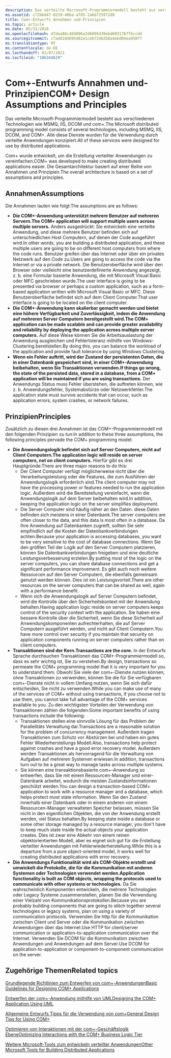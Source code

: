 ```yaml
---
description: Das verteilte Microsoft-Programmiermodell besteht aus verschiedenen Technologien wie MSMQ, IIS, DCOM und com+. Alle diese Dienste wurden für die Verwendung durch verteilte Anwendungen konzipiert.
ms.assetid: c72bbd47-0219-40ba-a7d5-2a6b725972d0
title: Com+-Entwurfs Annahmen und-Prinzipien
ms.topic: article
ms.date: 05/31/2018
ms.openlocfilehash: d7dea86c404896a3d6095d39ebd6031767f6ccdd
ms.sourcegitcommit: c7add10d695482e1ceb72d62b8a4ebd84ea050f7
ms.translationtype: MT
ms.contentlocale: de-DE
ms.lasthandoff: 01/07/2021
ms.locfileid: "106344629"
---
```

# <a name="com-design-assumptions-and-principles"></a><span data-ttu-id="a23ac-104">Com+-Entwurfs Annahmen und-Prinzipien</span><span class="sxs-lookup"><span data-stu-id="a23ac-104">COM+ Design Assumptions and Principles</span></span>

<span data-ttu-id="a23ac-105">Das verteilte Microsoft-Programmiermodell besteht aus verschiedenen Technologien wie MSMQ, IIS, DCOM und com+.</span><span class="sxs-lookup"><span data-stu-id="a23ac-105">The Microsoft distributed programming model consists of several technologies, including MSMQ, IIS, DCOM, and COM+.</span></span> <span data-ttu-id="a23ac-106">Alle diese Dienste wurden für die Verwendung durch verteilte Anwendungen konzipiert.</span><span class="sxs-lookup"><span data-stu-id="a23ac-106">All of these services were designed for use by distributed applications.</span></span>

<span data-ttu-id="a23ac-107">Com+ wurde entwickelt, um die Erstellung verteilter Anwendungen zu vereinfachen.</span><span class="sxs-lookup"><span data-stu-id="a23ac-107">COM+ was developed to make creating distributed applications easier.</span></span> <span data-ttu-id="a23ac-108">Die Gesamtarchitektur basiert auf einer Reihe von Annahmen und Prinzipien.</span><span class="sxs-lookup"><span data-stu-id="a23ac-108">The overall architecture is based on a set of assumptions and principles.</span></span>

## <a name="assumptions"></a><span data-ttu-id="a23ac-109">Annahmen</span><span class="sxs-lookup"><span data-stu-id="a23ac-109">Assumptions</span></span>

<span data-ttu-id="a23ac-110">Die Annahmen lauten wie folgt:</span><span class="sxs-lookup"><span data-stu-id="a23ac-110">The assumptions are as follows:</span></span>

-   <span data-ttu-id="a23ac-111">**Die COM+-Anwendung unterstützt mehrere Benutzer auf mehreren Servern.**</span><span class="sxs-lookup"><span data-stu-id="a23ac-111">**The COM+ application will support multiple users across multiple servers.**</span></span> <span data-ttu-id="a23ac-112">Anders ausgedrückt: Sie entwickeln eine verteilte Anwendung, und diese mehrere Benutzer befinden sich auf unterschiedlichen Host Computern, auf denen der Code ausgeführt wird.</span><span class="sxs-lookup"><span data-stu-id="a23ac-112">In other words, you are building a distributed application, and these multiple users are going to be on different host computers from where the code runs.</span></span> <span data-ttu-id="a23ac-113">Benutzer greifen über das Internet oder über ein privates Netzwerk auf den Code zu.</span><span class="sxs-lookup"><span data-stu-id="a23ac-113">Users are going to access the code via the Internet or via a private network.</span></span> <span data-ttu-id="a23ac-114">Die Benutzeroberfläche wird über den Browser oder vielleicht eine benutzerdefinierte Anwendung angezeigt, z. b. eine Formular basierte Anwendung, die mit Microsoft Visual Basic oder MFC geschrieben wurde.</span><span class="sxs-lookup"><span data-stu-id="a23ac-114">The user interface is going to be presented via browser or perhaps a custom application, such as a form-based application written with Microsoft Visual Basic or MFC.</span></span> <span data-ttu-id="a23ac-115">Diese Benutzeroberfläche befindet sich auf dem Client Computer.</span><span class="sxs-lookup"><span data-stu-id="a23ac-115">That user interface is going to be located on the client computer.</span></span>
-   <span data-ttu-id="a23ac-116">**Die COM+-Anwendung kann skalierbar gemacht werden und bietet eine höhere Verfügbarkeit und Zuverlässigkeit, indem die Anwendung auf mehreren Server Computern bereitgestellt wird.**</span><span class="sxs-lookup"><span data-stu-id="a23ac-116">**The COM+ application can be made scalable and can provide greater availability and reliability by deploying the application across multiple server computers.**</span></span> <span data-ttu-id="a23ac-117">Auf diese Weise können Sie die Arbeitsauslastung der Anwendung ausgleichen und Fehlertoleranz mithilfe von Windows-Clustering bereitstellen.</span><span class="sxs-lookup"><span data-stu-id="a23ac-117">By doing this, you can balance the workload of the application and provide fault tolerance by using Windows Clustering.</span></span>
-   <span data-ttu-id="a23ac-118">**Wenn ein Fehler auftritt, wird der Zustand der persistenten Daten, die in einer Datenbank gespeichert sind, in einer COM+-Anwendung beibehalten, wenn Sie Transaktionen verwenden.**</span><span class="sxs-lookup"><span data-stu-id="a23ac-118">**If things go wrong, the state of the persisted data, stored in a database, from a COM+ application will be maintained if you are using transactions.**</span></span> <span data-ttu-id="a23ac-119">Der Anwendungs Status muss Fehler überstehen, die auftreten können, wie z. b. Anwendungsfehler, Systemabstürze oder Netzwerkfehler.</span><span class="sxs-lookup"><span data-stu-id="a23ac-119">The application state must survive accidents that can occur, such as application errors, system crashes, or network failures.</span></span>

## <a name="principles"></a><span data-ttu-id="a23ac-120">Prinzipien</span><span class="sxs-lookup"><span data-stu-id="a23ac-120">Principles</span></span>

<span data-ttu-id="a23ac-121">Zusätzlich zu diesen drei Annahmen ist das COM+-Programmiermodell mit den folgenden Prinzipien zu tun:</span><span class="sxs-lookup"><span data-stu-id="a23ac-121">In addition to these three assumptions, the following principles pervade the COM+ programming model:</span></span>

-   <span data-ttu-id="a23ac-122">**Die Anwendungslogik befindet sich auf Server Computern, nicht auf Client Computern.**</span><span class="sxs-lookup"><span data-stu-id="a23ac-122">**The application logic will reside on server computers, not on client computers.**</span></span> <span data-ttu-id="a23ac-123">Hierfür gibt es drei Hauptgründe:</span><span class="sxs-lookup"><span data-stu-id="a23ac-123">There are three major reasons to do this:</span></span>
    -   <span data-ttu-id="a23ac-124">Der Client Computer verfügt möglicherweise nicht über die Verarbeitungsleistung oder die Features, die zum Ausführen der Anwendungslogik erforderlich sind.</span><span class="sxs-lookup"><span data-stu-id="a23ac-124">The client computer may not have the processing power or features needed to run the application logic.</span></span> <span data-ttu-id="a23ac-125">Außerdem wird die Bereitstellung vereinfacht, wenn die Anwendungslogik auf dem Server beibehalten wird.</span><span class="sxs-lookup"><span data-stu-id="a23ac-125">In addition, keeping the application logic on the server simplifies deployment.</span></span>
    -   <span data-ttu-id="a23ac-126">Die Server Computer sind häufig näher an den Daten. diese Daten befinden sich meistens in einer Datenbank.</span><span class="sxs-lookup"><span data-stu-id="a23ac-126">The server computers are often closer to the data, and this data is most often in a database.</span></span> <span data-ttu-id="a23ac-127">Da Ihre Anwendung auf Datenbanken zugreift, sollten Sie sehr empfindlich auf die Kosten der Datenbankverbindungen achten.</span><span class="sxs-lookup"><span data-stu-id="a23ac-127">Because your application is accessing databases, you want to be very sensitive to the cost of database connections.</span></span> <span data-ttu-id="a23ac-128">Wenn Sie den größten Teil der Logik auf den Server Computern platzieren, können Sie Datenbankverbindungen freigeben und eine deutliche Leistungsverbesserung erzielen.</span><span class="sxs-lookup"><span data-stu-id="a23ac-128">By putting most of the logic on the server computers, you can share database connections and get a significant performance improvement.</span></span> <span data-ttu-id="a23ac-129">Es gibt auch noch weitere Ressourcen auf den Server Computern, die ebenfalls gemeinsam genutzt werden können. Dies ist ein Leistungsvorteil.</span><span class="sxs-lookup"><span data-stu-id="a23ac-129">There are other resources on the server computers that can be shared as well, again with a performance benefit.</span></span>
    -   <span data-ttu-id="a23ac-130">Wenn sich die Anwendungslogik auf Server Computern befindet, wird die Kontrolle über den Sicherheitskontext mit der Anwendung behalten.</span><span class="sxs-lookup"><span data-stu-id="a23ac-130">Having application logic reside on server computers keeps control of the security context with the application.</span></span> <span data-ttu-id="a23ac-131">Sie haben eine bessere Kontrolle über die Sicherheit, wenn Sie diese Sicherheit auf Anwendungskomponenten aufrechterhalten, die auf Server Computern ausgeführt werden, und nicht auf Client Computern.</span><span class="sxs-lookup"><span data-stu-id="a23ac-131">You have more control over security if you maintain that security on application components running on server computers rather than on client computers.</span></span>
-   <span data-ttu-id="a23ac-132">**Transaktionen sind der Kern.**</span><span class="sxs-lookup"><span data-stu-id="a23ac-132">**Transactions are the core.**</span></span> <span data-ttu-id="a23ac-133">In der Entwurfs Sprache durchsuchen Transaktionen das COM+-Programmiermodell so, dass es sehr wichtig ist, Sie zu verstehen.</span><span class="sxs-lookup"><span data-stu-id="a23ac-133">By design, transactions so permeate the COM+ programming model that it is very important for you to understand them.</span></span> <span data-ttu-id="a23ac-134">Obwohl Sie viele der com+-Dienste nutzen können, ohne Transaktionen zu verwenden, können Sie die für Sie verfügbaren com+-Dienste nicht in vollem Umfang nutzen, wenn Sie sich dafür entscheiden, Sie nicht zu verwenden.</span><span class="sxs-lookup"><span data-stu-id="a23ac-134">While you can make use of many of the services of COM+ without using transactions, if you choose not to use them, you cannot take full advantage of the COM+ services available to you.</span></span> <span data-ttu-id="a23ac-135">Zu den wichtigsten Vorteilen der Verwendung von Transaktionen zählen die folgenden:</span><span class="sxs-lookup"><span data-stu-id="a23ac-135">Some important benefits of using transactions include the following:</span></span>
    -   <span data-ttu-id="a23ac-136">Transaktionen stellen eine sinnvolle Lösung für das Problem der Parallelitäts Verwaltung dar.</span><span class="sxs-lookup"><span data-stu-id="a23ac-136">Transactions are a reasonable solution for the problem of concurrency management.</span></span> <span data-ttu-id="a23ac-137">Außerdem tragen Transaktionen zum Schutz vor Abstürzen bei und haben ein gutes Fehler Wiederherstellungs Modell.</span><span class="sxs-lookup"><span data-stu-id="a23ac-137">Also, transactions help protect against crashes and have a good error recovery model.</span></span> <span data-ttu-id="a23ac-138">Außerdem werden Transaktionen als hervorragend für die Verwaltung von Aufgaben auf mehreren Systemen erwiesen.</span><span class="sxs-lookup"><span data-stu-id="a23ac-138">In addition, transactions turn out to be a great way to manage tasks across multiple systems.</span></span>
    -   <span data-ttu-id="a23ac-139">Sie können eine transaktionsbasierte com+-Anwendung so entwerfen, dass Sie mit einem Ressourcen-Manager und einer-Datenbank arbeitet, wodurch die meisten Zustandsinformationen geschützt werden.</span><span class="sxs-lookup"><span data-stu-id="a23ac-139">You can design a transaction-based COM+ application to work with a resource manager and a database, which helps protect most state information.</span></span> <span data-ttu-id="a23ac-140">Wenn Sie den Zustand innerhalb einer Datenbank oder in einem anderen von einem Ressourcen-Manager verwalteten Speicher belassen, müssen Sie nicht in den eigentlichen Objekten, die von der Anwendung erstellt werden, viel Status behalten.</span><span class="sxs-lookup"><span data-stu-id="a23ac-140">By keeping state inside a database or some other storage managed by a resource manager, you don't have to keep much state inside the actual objects your application creates.</span></span> <span data-ttu-id="a23ac-141">Dies ist zwar eine Abkehr von einem reinen objektorientierten Modell, aber es eignet sich gut für die Erstellung verteilter Anwendungen mit Fehlerwiederherstellung.</span><span class="sxs-lookup"><span data-stu-id="a23ac-141">While this is a departure from a pure object-oriented model, it works well for creating distributed applications with error recovery.</span></span>
-   <span data-ttu-id="a23ac-142">**Die Anwendungs Funktionalität wird als COM-Objekte erstellt und umwickelt die Protokolle, die für die Kommunikation mit anderen Systemen oder Technologien verwendet werden.**</span><span class="sxs-lookup"><span data-stu-id="a23ac-142">**Application functionality is built as COM objects, wrapping the protocols used to communicate with other systems or technologies.**</span></span> <span data-ttu-id="a23ac-143">Da Sie wahrscheinlich Komponenten entwickeln, die mehrere Technologien oder Legacy Systeme zusammenstellen, planen Sie die Verwendung einer Vielzahl von Kommunikationsprotokollen.</span><span class="sxs-lookup"><span data-stu-id="a23ac-143">Because you are probably building components that are going to stitch together several technologies or legacy systems, plan on using a variety of communication protocols.</span></span> <span data-ttu-id="a23ac-144">Verwenden Sie http für die Kommunikation zwischen Client und Server oder die Kommunikation zwischen Anwendungen über das Internet.</span><span class="sxs-lookup"><span data-stu-id="a23ac-144">Use HTTP for client/server communication or application-to-application communication over the Internet.</span></span> <span data-ttu-id="a23ac-145">Verwenden Sie DCOM für die Kommunikation zwischen Anwendungen und Anwendungen auf dem Server.</span><span class="sxs-lookup"><span data-stu-id="a23ac-145">Use DCOM for application-to-application or component-to-component communication on the server.</span></span>

## <a name="related-topics"></a><span data-ttu-id="a23ac-146">Zugehörige Themen</span><span class="sxs-lookup"><span data-stu-id="a23ac-146">Related topics</span></span>

<dl> <dt>

[<span data-ttu-id="a23ac-147">Grundlegende Richtlinien zum Entwerfen von com+-Anwendungen</span><span class="sxs-lookup"><span data-stu-id="a23ac-147">Basic Guidelines for Designing COM+ Applications</span></span>](basic-guidelines-for-designing-com--applications.md)
</dt> <dt>

[<span data-ttu-id="a23ac-148">Entwerfen der com+-Anwendung mithilfe von UML</span><span class="sxs-lookup"><span data-stu-id="a23ac-148">Designing the COM+ Application Using UML</span></span>](designing-the-com--application-using-uml.md)
</dt> <dt>

[<span data-ttu-id="a23ac-149">Allgemeine Entwurfs Tipps für die Verwendung von com+</span><span class="sxs-lookup"><span data-stu-id="a23ac-149">General Design Tips for Using COM+</span></span>](general-design-tips-for-using-com-.md)
</dt> <dt>

[<span data-ttu-id="a23ac-150">Optimieren von Interaktionen mit der com+-Geschäftslogik Ebene</span><span class="sxs-lookup"><span data-stu-id="a23ac-150">Optimizing Interactions with the COM+ Business Logic Tier</span></span>](optimizing-interactions-with-the-com--business-logic-tier.md)
</dt> <dt>

[<span data-ttu-id="a23ac-151">Weitere Microsoft-Tools zum entwickeln verteilter Anwendungen</span><span class="sxs-lookup"><span data-stu-id="a23ac-151">Other Microsoft Tools for Building Distributed Applications</span></span>](other-microsoft-tools-for-building-distributed-applications.md)
</dt> </dl>

 

 




